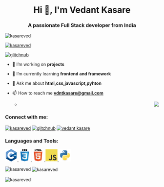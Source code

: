 <h1 align="center">Hi 👋, I'm Vedant Kasare</h1>
<h3 align="center">A passionate Full Stack developer from India</h3>

<p align="left"> <img src="https://komarev.com/ghpvc/?username=kasareved&label=Profile%20views&color=0e75b6&style=flat" alt="kasareved" /> </p>

<p align="left"> <a href="https://github.com/ryo-ma/github-profile-trophy"><img src="https://github-profile-trophy.vercel.app/?username=kasareved" alt="kasareved" /></a> </p>

<p align="left"> <a href="https://x.com/vedantkasare" target="blank"><img src="https://img.shields.io/twitter/follow/glitchnub?logo=twitter&style=for-the-badge" alt="glitchnub" /></a> </p>

- 🔭 I’m working on **projects**

- 🌱 I’m currently learning **frontend and framework**

- 💬 Ask me about **html,css,javascript,pyhton**

- 📫 How to reach me **vdntkasare@gmail.com**

  - <img align="right" height="150" src="https://www.gifcen.com/wp-content/uploads/2022/09/zoro-gif.gif"  />

<h3 align="left">Connect with me:</h3>
<p align="left">
<a href="https://codepen.io/kasareved" target="blank"><img align="center" src="https://raw.githubusercontent.com/rahuldkjain/github-profile-readme-generator/master/src/images/icons/Social/codepen.svg" alt="kasareved" height="30" width="40" /></a>
<a href="https://twitter.com/glitchnub" target="blank"><img align="center" src="https://raw.githubusercontent.com/rahuldkjain/github-profile-readme-generator/master/src/images/icons/Social/twitter.svg" alt="glitchnub" height="30" width="40" /></a>
<a href="https://linkedin.com/in/vedant kasare" target="blank"><img align="center" src="https://raw.githubusercontent.com/rahuldkjain/github-profile-readme-generator/master/src/images/icons/Social/linked-in-alt.svg" alt="vedant kasare" height="30" width="40" /></a>
</p>

<h3 align="left">Languages and Tools:</h3>
<p align="left"> <a href="https://www.w3schools.com/cpp/" target="_blank" rel="noreferrer"> <img src="https://raw.githubusercontent.com/devicons/devicon/master/icons/cplusplus/cplusplus-original.svg" alt="cplusplus" width="40" height="40"/> </a> <a href="https://www.w3schools.com/css/" target="_blank" rel="noreferrer"> <img src="https://raw.githubusercontent.com/devicons/devicon/master/icons/css3/css3-original-wordmark.svg" alt="css3" width="40" height="40"/> </a> <a href="https://www.w3.org/html/" target="_blank" rel="noreferrer"> <img src="https://raw.githubusercontent.com/devicons/devicon/master/icons/html5/html5-original-wordmark.svg" alt="html5" width="40" height="40"/> </a> <a href="https://developer.mozilla.org/en-US/docs/Web/JavaScript" target="_blank" rel="noreferrer"> <img src="https://raw.githubusercontent.com/devicons/devicon/master/icons/javascript/javascript-original.svg" alt="javascript" width="40" height="40"/> </a> <a href="https://www.python.org" target="_blank" rel="noreferrer"> <img src="https://raw.githubusercontent.com/devicons/devicon/master/icons/python/python-original.svg" alt="python" width="40" height="40"/> </a> </p>

<p><img align="left" src="https://github-readme-stats.vercel.app/api/top-langs?username=kasareved&show_icons=true&locale=en&layout=compact" alt="kasareved" /></p>

<p>&nbsp;<img align="center" src="https://github-readme-stats.vercel.app/api?username=kasareved&show_icons=true&locale=en" alt="kasareved" /></p>

<p><img align="center" src="https://github-readme-streak-stats.herokuapp.com/?user=kasareved&" alt="kasareved" /></p>

